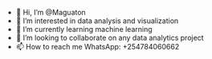 - 👋 Hi, I’m @Maguaton
- 👀 I’m interested in data analysis and visualization
- 🌱 I’m currently learning machine learning
- 💞️ I’m looking to collaborate on any data analytics project
- 📫 How to reach me WhatsApp: +254784060662

<!---
Maguaton/Maguaton is a ✨ special ✨ repository because its `README.md` (this file) appears on your GitHub profile.
You can click the Preview link to take a look at your changes.
--->
